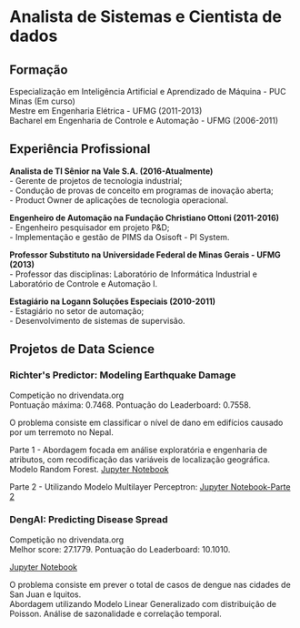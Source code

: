# Analista de Sistemas e Cientista de dados

## Formação
  Especialização em Inteligência Artificial e Aprendizado de Máquina - PUC Minas (Em curso)  
  Mestre em Engenharia Elétrica - UFMG (2011-2013)   
  Bacharel em Engenharia de Controle e Automação - UFMG (2006-2011)  

## Experiência Profissional
  **Analista de TI Sênior na Vale S.A. (2016-Atualmente)**  
      - Gerente de projetos de tecnologia industrial;  
      - Condução de provas de conceito em programas de inovação aberta;  
      - Product Owner de aplicações de tecnologia operacional.
      
  **Engenheiro de Automação na Fundação Christiano Ottoni (2011-2016)**  
      - Engenheiro pesquisador em projeto P&D;  
      - Implementação e gestão de PIMS da Osisoft - PI System.  
      
  **Professor Substituto na Universidade Federal de Minas Gerais - UFMG (2013)**  
      - Professor das disciplinas: Laboratório de Informática Industrial e Laboratório de Controle e Automação I.  
      
  **Estagiário na Logann Soluções Especiais (2010-2011)**  
      - Estagiário no setor de automação;  
      - Desenvolvimento de sistemas de supervisão.  
      
## Projetos de Data Science
### Richter's Predictor: Modeling Earthquake Damage
Competição no drivendata.org  
Pontuação máxima: 0.7468. Pontuação do Leaderboard: 0.7558.

O problema consiste em classificar o nível de dano em edifícios causado por um terremoto no Nepal.  
   
   Parte 1 - Abordagem focada em análise exploratória e engenharia de atributos, com recodificação das variáveis de localização geográfica. Modelo Random Forest.  [Jupyter Notebook](https://github.com/dericksaga/ML_Competitions/blob/main/Richters_Predictor/Ritchers_Predictor_v1.ipynb)  

   Parte 2 - Utilizando Modelo Multilayer Perceptron:  [Jupyter Notebook-Parte 2](https://github.com/dericksaga/ML_Competitions/blob/main/Richters_Predictor/Ritchers_Predictor_v3_MLP.ipynb)

### DengAI: Predicting Disease Spread
Competição no drivendata.org  
Melhor score: 27.1779. Pontuação do Leaderboard: 10.1010.

   [Jupyter Notebook](https://github.com/dericksaga/ML_Competitions/blob/main/DengAI/DengAI_Predicting_v3.ipynb)  

   O problema consiste em prever o total de casos de dengue nas cidades de San Juan e Iquitos.  
   Abordagem utilizando Modelo Linear Generalizado com distribuição de Poisson. Análise de sazonalidade e correlação temporal. 

